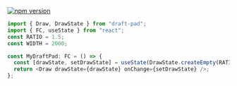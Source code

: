 <a href="https://www.npmjs.com/package/draft-pad"><img src="https://img.shields.io/npm/v/draft-pad" alt="npm version" /></a>

```ts
import { Draw, DrawState } from "draft-pad";
import { FC, useState } from "react";
const RATIO = 1.5;
const WIDTH = 2000;

const MyDraftPad: FC = () => {
  const [drawState, setDrawState] = useState(DrawState.createEmpty(RATIO, WIDTH));
  return <Draw drawState={drawState} onChange={setDrawState} />;
};
```
